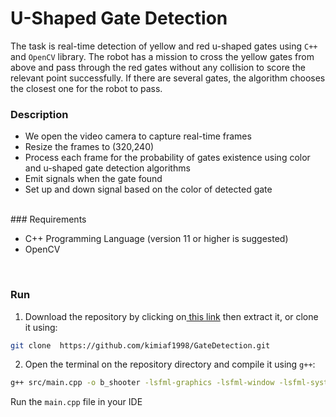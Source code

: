 # U-Shaped Gate Detection



The task is real-time detection of yellow and red u-shaped gates using ``C++`` and ``OpenCV`` library. The robot has a mission to cross the yellow gates from above and 
pass through the red gates without any collision to score the relevant point successfully. If there are several gates, the algorithm chooses the closest one for the robot to pass.


### Description


* We open the video camera to capture real-time frames
* Resize the frames to (320,240)
* Process each frame for the probability of gates existence using color and u-shaped gate detection algorithms
* Emit signals when the gate found
* Set up and down signal based on the color of detected gate

</br>
### Requirements


* C++ Programming Language (version 11 or higher is suggested)
* OpenCV


</br>

### Run


1. Download the repository by clicking on[ this link](https://github.com/kimiaf1998/GateDetection/archive/refs/heads/master.zip " this link") then extract it, or clone it using:
```bash
git clone  https://github.com/kimiaf1998/GateDetection.git
```

2. Open the terminal on the repository directory and compile it using `g++`:
```bash
g++ src/main.cpp -o b_shooter -lsfml-graphics -lsfml-window -lsfml-system
```
Run the ``main.cpp`` file in your IDE
